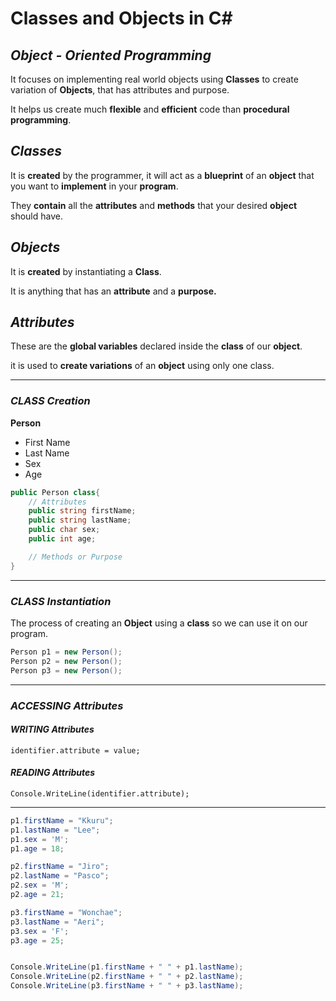 # Classes and Objects in C#

## ***Object - Oriented Programming***
It focuses on implementing real world objects using **Classes** to create variation of **Objects**, that has attributes and purpose.

It helps us create much **flexible** and **efficient** code than **procedural programming**.

## ***Classes***
It is **created** by the programmer, it will act as a **blueprint** of an **object** that you want to **implement** in your **program**.

They **contain** all the **attributes** and **methods** that your desired **object** should have.

## ***Objects***
It is **created** by instantiating a **Class**.

It is anything that has an **attribute** and a **purpose.**

## ***Attributes***
These are the **global variables** declared inside the **class** of our **object**.

it is used to **create variations** of an **object** using only one class.

---

### ***CLASS Creation***
**Person**
- First Name
- Last Name
- Sex
- Age

```csharp
public Person class{
    // Attributes
    public string firstName;
    public string lastName;
    public char sex;
    public int age;

    // Methods or Purpose
}
```
---

### ***CLASS Instantiation***
The process of creating an **Object** using a **class** so we can use it on our program.

```csharp
Person p1 = new Person();
Person p2 = new Person();
Person p3 = new Person();
```
---

### ***ACCESSING Attributes***

#### ***WRITING Attributes***
    identifier.attribute = value;

#### ***READING Attributes***
    Console.WriteLine(identifier.attribute);

---
```csharp
p1.firstName = "Kkuru";
p1.lastName = "Lee";
p1.sex = 'M';
p1.age = 18;

p2.firstName = "Jiro";
p2.lastName = "Pasco";
p2.sex = 'M';
p2.age = 21;

p3.firstName = "Wonchae";
p3.lastName = "Aeri";
p3.sex = 'F';
p3.age = 25;


Console.WriteLine(p1.firstName + " " + p1.lastName);
Console.WriteLine(p2.firstName + " " + p2.lastName);
Console.WriteLine(p3.firstName + " " + p3.lastName);
```